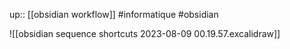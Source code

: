 up:: [[obsidian workflow]]
#informatique #obsidian 

![[obsidian sequence shortcuts 2023-08-09 00.19.57.excalidraw]]


